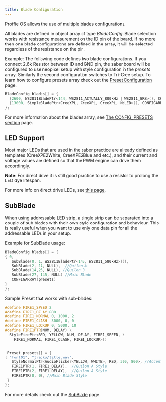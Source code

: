 ```yaml
---
title: Blade Configuration
---
```

Proffie OS allows the use of multiple blades configurations.

All blades are defined in object array of type _BladeConfig_.
Blade selection works with resistance measurement on the ID pin of the board. If no more then one blade configurations are defined in the array, it will be selected regardless of the resistance on the pin.

Example:
The following code defines two blade configurations. 
If you connect 2.6k Resistor between ID and GND pin, the saber board will be configured to use neopixel setup with style configuration in the _presets_ array. Similarly the second configuration switches to Tri-Cree setup.
To learn how to configure presets array check out the [Preset Configuration](/config/preset-configuration.html) page.
```cpp
BladeConfig blades[] = {
  {2600, WS2811BladePtr<144, WS2811_ACTUALLY_800kHz | WS2811_GRB>(), CONFIGARRAY(presets) },
  {13000, SimpleBladePtr<CreeXPL, CreeXPL, CreeXPL, NoLED>(), CONFIGARRAY(white_presets) },
};
```
For more information about the blades array, see [The CONFIG_PRESETS section](/config/the-config_presets-section.html) page.

## LED Support
Most major LEDs that are used in the saber practice are already defined as templates
(CreeXPE2White, CreeXPE2Blue and etc.), and their current and voltage values are defined so that the PWM engine can drive them accordingly.

**Note**: For direct drive it is still good practice to use a resistor to prolong the LED dye lifespan.

For more info on direct drive LEDs, see [this page](/config/blades/led-configuration.html).

## SubBlade
When using addressable LED strip, a single strip can be separated into a couple of sub blades with their own style configuration and behaviour. This is really useful when you want to use only one data pin for all the addressable LEDs in your setup.

Example for SubBlade usage:
```cpp
BladeConfig blades[] = {
{ 0,
   SubBlade(0, 1, WS2811BladePtr<145, WS2811_580kHz>()),
   SubBlade(2, 14, NULL),  //Quilon A
   SubBlade(14,26, NULL), //Quilon B
   SubBlade(27, 145, NULL) //Main Blade
   CONFIGARRAY(presets) 
}
};
```

Sample Preset that works with sub-blades:
```cpp
#define FIRE1_SPEED 2
#define FIRE1_DELAY 800
#define FIRE1_NORMAL 0, 1000, 2
#define FIRE1_CLASH  3000, 0, 0
#define FIRE1_LOCKUP 0, 5000, 10
#define FIRE1PTR(NUM, DELAY) \
  StyleFirePtr<RED, YELLOW, NUM, DELAY, FIRE1_SPEED, \
    FIRE1_NORMAL, FIRE1_CLASH, FIRE1_LOCKUP>()


 Preset presets[] = {
{ "font01", "tracks/title.wav",
   StyleNormalPtr<AudioFlicker<YELLOW, WHITE>, RED, 300, 800>, //Accent Pixel Style
   FIRE1PTR(1, FIRE1_DELAY),  //Quilon A Style
   FIRE1PTR(2, FIRE1_DELAY),  //Quilon A Style
   FIRE1PTR(0, 0), //Main Blade Style
 }
};
```
For more details check out the [SubBlade](/config/blades/subblade.html) page.

